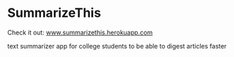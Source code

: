 # SummarizeThis

Check it out: www.summarizethis.herokuapp.com

text summarizer app for college students to be able to digest articles faster
